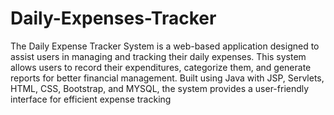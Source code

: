 # Daily-Expenses-Tracker
The Daily Expense Tracker System is a web-based application designed to assist users in managing and tracking their daily expenses. This system allows users to record their expenditures, categorize them, and generate reports for better financial management. Built using Java with JSP, Servlets, HTML, CSS, Bootstrap, and MYSQL, the system provides a user-friendly interface for efficient expense tracking
